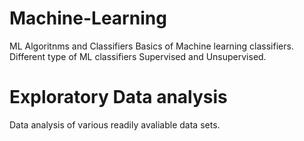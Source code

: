 # Machine-Learning
ML Algoritnms and Classifiers
Basics of Machine learning classifiers. 
Different type of ML classifiers Supervised and Unsupervised.

# Exploratory Data analysis
Data analysis of various readily avaliable data sets.


